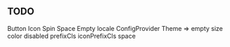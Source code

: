 ## TODO
Button
Icon
Spin
Space
Empty
locale
ConfigProvider
Theme  => empty size color disabled prefixCls iconPrefixCls space